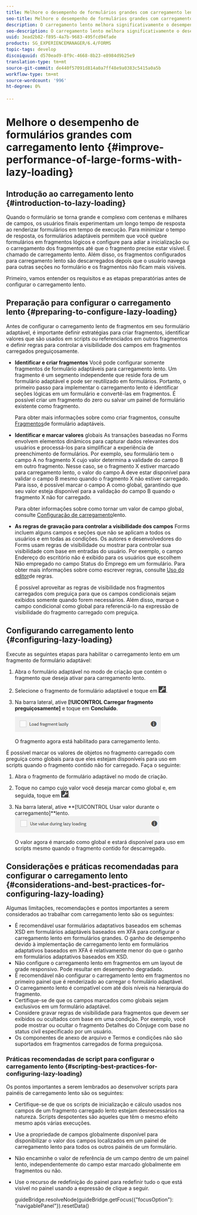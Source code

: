 ```yaml
---
title: Melhore o desempenho de formulários grandes com carregamento lento
seo-title: Melhore o desempenho de formulários grandes com carregamento lento
description: O carregamento lento melhora significativamente o desempenho de formulários adaptativos grandes e complexos ao adiar a inicialização e o carregamento de fragmentos de formulário até que eles fiquem visíveis.
seo-description: O carregamento lento melhora significativamente o desempenho de formulários adaptativos grandes e complexos ao adiar a inicialização e o carregamento de fragmentos de formulário até que eles fiquem visíveis.
uuid: 3ead2b82-f895-4a7b-9683-495fcd94fade
products: SG_EXPERIENCEMANAGER/6.4/FORMS
topic-tags: develop
discoiquuid: d570ead9-8f9c-4668-8b23-e8984d9b25e9
translation-type: tm+mt
source-git-commit: de440f57091d814a0a7ff48e9a0383c5415a0a5b
workflow-type: tm+mt
source-wordcount: '996'
ht-degree: 0%

---
```



# Melhore o desempenho de formulários grandes com carregamento lento {#improve-performance-of-large-forms-with-lazy-loading}

## Introdução ao carregamento lento {#introduction-to-lazy-loading}

Quando o formulário se torna grande e complexo com centenas e milhares de campos, os usuários finais experimentam um longo tempo de resposta ao renderizar formulários em tempo de execução. Para minimizar o tempo de resposta, os formulários adaptáveis permitem que você quebre formulários em fragmentos lógicos e configure para adiar a inicialização ou o carregamento dos fragmentos até que o fragmento precise estar visível. É chamado de carregamento lento. Além disso, os fragmentos configurados para carregamento lento são descarregados depois que o usuário navega para outras seções no formulário e os fragmentos não ficam mais visíveis.

Primeiro, vamos entender os requisitos e as etapas preparatórias antes de configurar o carregamento lento.

## Preparação para configurar o carregamento lento {#preparing-to-configure-lazy-loading}

Antes de configurar o carregamento lento de fragmentos em seu formulário adaptável, é importante definir estratégias para criar fragmentos, identificar valores que são usados em scripts ou referenciados em outros fragmentos e definir regras para controlar a visibilidade dos campos em fragmentos carregados preguiçosamente.

* **Identificar e criar fragmentos** Você pode configurar somente fragmentos de formulário adaptáveis para carregamento lento. Um fragmento é um segmento independente que reside fora de um formulário adaptável e pode ser reutilizado em formulários. Portanto, o primeiro passo para implementar o carregamento lento é identificar seções lógicas em um formulário e convertê-las em fragmentos. É possível criar um fragmento do zero ou salvar um painel de formulário existente como fragmento.

   Para obter mais informações sobre como criar fragmentos, consulte [Fragmentos](/help/forms/using/adaptive-form-fragments.md)de formulário adaptáveis.

* **Identificar e marcar valores** globais As transações baseadas no Forms envolvem elementos dinâmicos para capturar dados relevantes dos usuários e processá-los para simplificar a experiência de preenchimento de formulários. Por exemplo, seu formulário tem o campo A no fragmento X cujo valor determina a validade do campo B em outro fragmento. Nesse caso, se o fragmento X estiver marcado para carregamento lento, o valor do campo A deve estar disponível para validar o campo B mesmo quando o fragmento X não estiver carregado. Para isso, é possível marcar o campo A como global, garantindo que seu valor esteja disponível para a validação do campo B quando o fragmento X não for carregado.

   Para obter informações sobre como tornar um valor de campo global, consulte [Configuração de carregamento](/help/forms/using/lazy-loading-adaptive-forms.md#p-configuring-lazy-loading-p)lento.

* **As regras de gravação para controlar a visibilidade dos campos** Forms incluem alguns campos e seções que não se aplicam a todos os usuários e em todas as condições. Os autores e desenvolvedores do Forms usam regras de visibilidade ou mostrar para controlar sua visibilidade com base em entradas do usuário. Por exemplo, o campo Endereço do escritório não é exibido para os usuários que escolhem Não empregado no campo Status do Emprego em um formulário. Para obter mais informações sobre como escrever regras, consulte [Uso do editor](/help/forms/using/rule-editor.md)de regras.

   É possível aproveitar as regras de visibilidade nos fragmentos carregados com preguiça para que os campos condicionais sejam exibidos somente quando forem necessários. Além disso, marque o campo condicional como global para referenciá-lo na expressão de visibilidade do fragmento carregado com preguiça.

## Configurando carregamento lento {#configuring-lazy-loading}

Execute as seguintes etapas para habilitar o carregamento lento em um fragmento de formulário adaptável:

1. Abra o formulário adaptável no modo de criação que contém o fragmento que deseja ativar para carregamento lento.
1. Selecione o fragmento de formulário adaptável e toque em ![cmppr](assets/cmppr.png).
1. Na barra lateral, ative **[!UICONTROL Carregar fragmento preguiçosamente]** e toque em **Concluído**.

   ![Ativar carregamento lento para o fragmento de formulário adaptável](assets/lazy-loading-fragment.png)

   O fragmento agora está habilitado para carregamento lento.

É possível marcar os valores de objetos no fragmento carregado com preguiça como globais para que eles estejam disponíveis para uso em scripts quando o fragmento contido não for carregado. Faça o seguinte:

1. Abra o fragmento de formulário adaptável no modo de criação.
1. Toque no campo cujo valor você deseja marcar como global e, em seguida, toque em ![](assets/cmppr.png).
1. Na barra lateral, ative **[!UICONTROL Usar valor durante o carregamento]**lento.
   ![Campo de carregamento lento na barra lateral](assets/enable-lazy-loading.png)

   O valor agora é marcado como global e estará disponível para uso em scripts mesmo quando o fragmento contido for descarregado.

## Considerações e práticas recomendadas para configurar o carregamento lento {#considerations-and-best-practices-for-configuring-lazy-loading}

Algumas limitações, recomendações e pontos importantes a serem considerados ao trabalhar com carregamento lento são os seguintes:

* É recomendável usar formulários adaptativos baseados em schemas XSD em formulários adaptáveis baseados em XFA para configurar o carregamento lento em formulários grandes. O ganho de desempenho devido à implementação de carregamento lento em formulários adaptativos baseados em XFA é relativamente menor do que o ganho em formulários adaptativos baseados em XSD.
* Não configure o carregamento lento em fragmentos em um layout de grade responsivo. Pode resultar em desempenho degradado.
* É recomendável não configurar o carregamento lento em fragmentos no primeiro painel que é renderizado ao carregar o formulário adaptável.
* O carregamento lento é compatível com até dois níveis na hierarquia do fragmento.
* Certifique-se de que os campos marcados como globais sejam exclusivos em um formulário adaptável.
* Considere gravar regras de visibilidade para fragmentos que devem ser exibidos ou ocultados com base em uma condição. Por exemplo, você pode mostrar ou ocultar o fragmento Detalhes do Cônjuge com base no status civil especificado por um usuário.
* Os componentes de anexo de arquivo e Termos e condições não são suportados em fragmentos carregados de forma preguiçosa.

### Práticas recomendadas de script para configurar o carregamento lento {#scripting-best-practices-for-configuring-lazy-loading}

Os pontos importantes a serem lembrados ao desenvolver scripts para painéis de carregamento lento são os seguintes:

* Certifique-se de que os scripts de inicialização e cálculo usados nos campos de um fragmento carregado lento estejam desnecessários na natureza. Scripts despotentes são aqueles que têm o mesmo efeito mesmo após várias execuções.
* Use a propriedade de campos globalmente disponível para disponibilizar o valor dos campos localizados em um painel de carregamento lento para todos os outros painéis de um formulário.
* Não encaminhe o valor de referência de um campo dentro de um painel lento, independentemente do campo estar marcado globalmente em fragmentos ou não.
* Use o recurso de redefinição do painel para redefinir tudo o que está visível no painel usando a expressão de clique a seguir.

   guideBridge.resolveNode(guideBridge.getFocus({&quot;focusOption&quot;): &quot;navigablePanel&quot;}).resetData()

